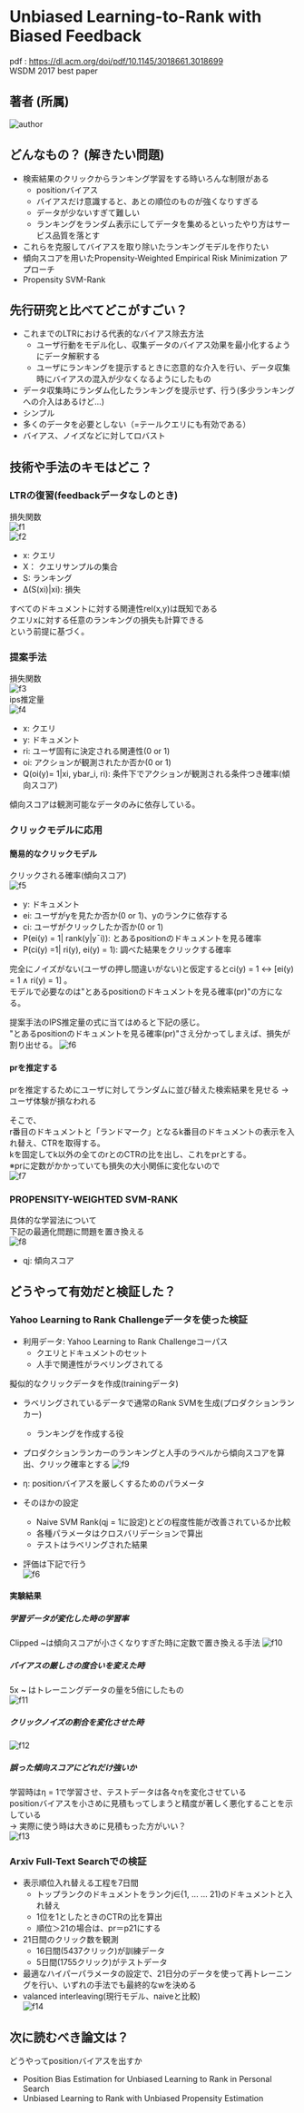 # Unbiased Learning-to-Rank with Biased Feedback
pdf : https://dl.acm.org/doi/pdf/10.1145/3018661.3018699  
WSDM 2017 best paper

## 著者 (所属)
![author](image/author.png)

## どんなもの？ (解きたい問題)
- 検索結果のクリックからランキング学習をする時いろんな制限がある
    + positionバイアス
    + バイアスだけ意識すると、あとの順位のものが強くなりすぎる
    + データが少ないすぎて難しい
    + ランキングをランダム表示にしてデータを集めるといったやり方はサービス品質を落とす
- これらを克服してバイアスを取り除いたランキングモデルを作りたい
- 傾向スコアを用いたPropensity-Weighted Empirical Risk Minimization アプローチ
- Propensity SVM-Rank


## 先行研究と比べてどこがすごい？
- これまでのLTRにおける代表的なバイアス除去方法
    + ユーザ行動をモデル化し、収集データのバイアス効果を最小化するようにデータ解釈する
    + ユーザにランキングを提示するときに恣意的な介入を行い、データ収集時にバイアスの混入が少なくなるようにしたもの
- データ収集時にランダム化したランキングを提示せず、行う(多少ランキングへの介入はあるけど...)
- シンプル
- 多くのデータを必要としない（=テールクエリにも有効である）
- バイアス、ノイズなどに対してロバスト

## 技術や手法のキモはどこ？
### LTRの復習(feedbackデータなしのとき)
損失関数  
![f1](image/f1.png)  
![f2](image/f2.png)
- x: クエリ
- X： クエリサンプルの集合
- S: ランキング
- ∆(S(xi)|xi): 損失  

すべてのドキュメントに対する関連性rel(x,y)は既知である   
クエリxに対する任意のランキングの損失も計算できる  
という前提に基づく。

### 提案手法
損失関数  
![f3](image/f3.png)  
ips推定量  
![f4](image/f4.png)
- x: クエリ
- y: ドキュメント
- ri: ユーザ固有に決定される関連性(0 or 1)
- oi: アクションが観測されたか否か(0 or 1)
- Q(oi(y)= 1|xi, ybar_i, ri): 条件下でアクションが観測される条件つき確率(傾向スコア)

傾向スコアは観測可能なデータのみに依存している。  

### クリックモデルに応用
#### 簡易的なクリックモデル
クリックされる確率(傾向スコア)  
![f5](image/f5.png)
- y: ドキュメント
- ei: ユーザがyを見たか否か(0 or 1)、yのランクに依存する
- ci: ユーザがクリックしたか否か(0 or 1)
- P(ei(y) = 1| rank(y|y¯i)): とあるpositionのドキュメントを見る確率
- P(ci(y) =1| ri(y), ei(y) = 1): 調べた結果をクリックする確率

完全にノイズがない(ユーザの押し間違いがない)と仮定するとci(y) = 1 ↔ [ei(y) = 1 ∧ ri(y) = 1] 。  
モデルで必要なのは"とあるpositionのドキュメントを見る確率(pr)"の方になる。  

提案手法のIPS推定量の式に当てはめると下記の感じ。  
"とあるpositionのドキュメントを見る確率(pr)"さえ分かってしまえば、損失が割り出せる。
![f6](image/f6.png)

#### prを推定する
prを推定するためにユーザに対してランダムに並び替えた検索結果を見せる -> ユーザ体験が損なわれる  

そこで、  
r番目のドキュメントと「ランドマーク」となるk番目のドキュメントの表示を入れ替え、CTRを取得する。  
kを固定してk以外の全てのrとのCTRの比を出し、これをprとする。   
※prに定数がかかっていても損失の大小関係に変化ないので  
![f7](image/f7.png)

### PROPENSITY-WEIGHTED SVM-RANK
具体的な学習法について  
下記の最適化問題に問題を置き換える    
![f8](image/f8.png)
- qj: 傾向スコア

## どうやって有効だと検証した？
### Yahoo Learning to Rank Challengeデータを使った検証
- 利用データ: Yahoo Learning to Rank Challengeコーパス
    + クエリとドキュメントのセット
    + 人手で関連性がラベリングされてる

擬似的なクリックデータを作成(trainingデータ)
- ラベリングされているデータで通常のRank SVMを生成(プロダクションランカー)
    + ランキングを作成する役
- プロダクションランカーのランキングと人手のラベルから傾向スコアを算出、クリック確率とする
![f9](image/f9.png)
- η: positionバイアスを厳しくするためのパラメータ


- そのほかの設定
    - Naive SVM Rank(qj = 1に設定)とどの程度性能が改善されているか比較
    - 各種パラメータはクロスバリデーションで算出
    - テストはラベリングされた結果 
- 評価は下記で行う  
![f6](image/f6.png)

#### 実験結果
##### 学習データが変化した時の学習率
Clipped ~は傾向スコアが小さくなりすぎた時に定数で置き換える手法
![f10](image/f10.png)

##### バイアスの厳しさの度合いを変えた時
5x ~ はトレーニングデータの量を5倍にしたもの  
![f11](image/f11.png)

##### クリックノイズの割合を変化させた時
![f12](image/f12.png)

##### 誤った傾向スコアにどれだけ強いか
学習時はη = 1で学習させ、テストデータは各々ηを変化させている  
positionバイアスを小さめに見積もってしまうと精度が著しく悪化することを示している  
-> 実際に使う時は大きめに見積もった方がいい？  
![f13](image/f13.png)

### Arxiv Full-Text Searchでの検証
- 表示順位入れ替える工程を7日間
    + トップランクのドキュメントをランクj∈{1, ... ... 21}のドキュメントと入れ替え
    + 1位を1としたときのCTRの比を算出
    + 順位＞21の場合は、pr＝p21にする
- 21日間のクリック数を観測
    + 16日間(5437クリック)が訓練データ
    + 5日間(1755クリック)がテストデータ
- 最適なハイパーパラメータの設定で、21日分のデータを使って再トレーニングを行い、いずれの手法でも最終的なwを決める
- valanced interleaving(現行モデル、naiveと比較)  
![f14](image/f14.png)  

## 次に読むべき論文は？
どうやってpositionバイアスを出すか
- Position Bias Estimation for Unbiased Learning to Rank in Personal Search
- Unbiased Learning to Rank with Unbiased Propensity Estimation
